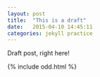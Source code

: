 ```yaml
---
layout: post
title:  "This is a draft"
date:   2015-04-10 14:45:11
categories: jekyll practice
---
```


Draft post, right here!

{% include odd.html %}